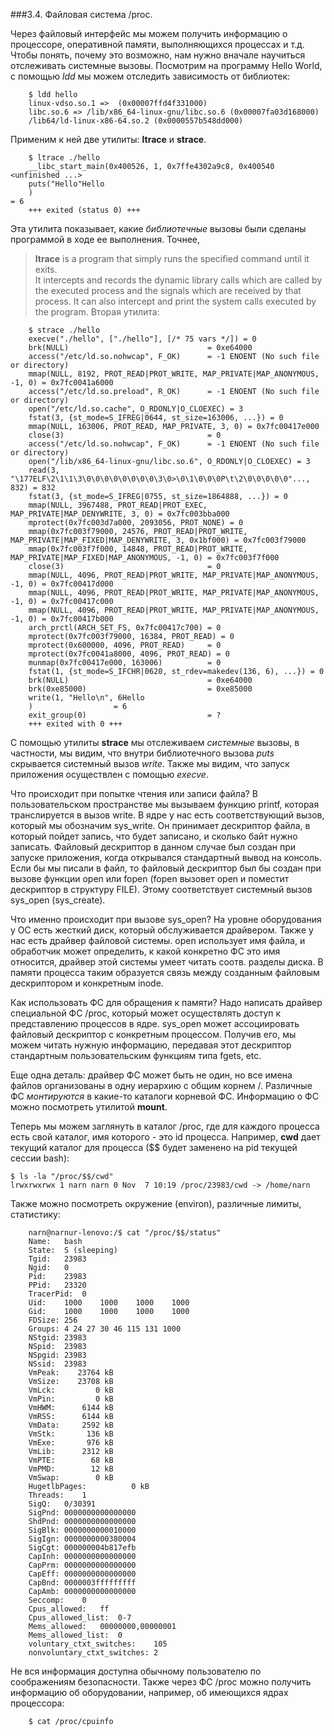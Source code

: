 ###3.4. Файловая система /proc.

Через файловый интерфейс мы можем получить информацию о процессоре, оперативной
памяти, выполняющихся процессах и т.д.
Чтобы понять, почему это возможно, нам нужно вначале научиться отслеживать
системные вызовы. Посмотрим на программу Hello World, с помощью *ldd* мы можем
отследить зависимость от библиотек:
```
    $ ldd hello
	linux-vdso.so.1 =>  (0x00007ffd4f331000)
	libc.so.6 => /lib/x86_64-linux-gnu/libc.so.6 (0x00007fa03d168000)
	/lib64/ld-linux-x86-64.so.2 (0x0000557b548dd000)
```
  Применим к ней две
утилиты: **ltrace** и **strace**.

```
    $ ltrace ./hello
    __libc_start_main(0x400526, 1, 0x7ffe4302a9c8, 0x400540 <unfinished ...>
    puts("Hello"Hello
    )                                                                                                        = 6
    +++ exited (status 0) +++
```
Эта утилита показывает, какие *библиотечные* вызовы были сделаны программой
в ходе ее выполнения. Точнее, 
> **ltrace** is a program that simply runs the specified command until it exits.  
> It intercepts and records the dynamic library calls which are called by the executed process  and  the
> signals which are received by that process.  It can also intercept and print the system calls executed by the program.
Вторая утилита:
```
    $ strace ./hello
    execve("./hello", ["./hello"], [/* 75 vars */]) = 0
    brk(NULL)                               = 0xe64000
    access("/etc/ld.so.nohwcap", F_OK)      = -1 ENOENT (No such file or directory)
    mmap(NULL, 8192, PROT_READ|PROT_WRITE, MAP_PRIVATE|MAP_ANONYMOUS, -1, 0) = 0x7fc0041a6000
    access("/etc/ld.so.preload", R_OK)      = -1 ENOENT (No such file or directory)
    open("/etc/ld.so.cache", O_RDONLY|O_CLOEXEC) = 3
    fstat(3, {st_mode=S_IFREG|0644, st_size=163006, ...}) = 0
    mmap(NULL, 163006, PROT_READ, MAP_PRIVATE, 3, 0) = 0x7fc00417e000
    close(3)                                = 0
    access("/etc/ld.so.nohwcap", F_OK)      = -1 ENOENT (No such file or directory)
    open("/lib/x86_64-linux-gnu/libc.so.6", O_RDONLY|O_CLOEXEC) = 3
    read(3, "\177ELF\2\1\1\3\0\0\0\0\0\0\0\0\3\0>\0\1\0\0\0P\t\2\0\0\0\0\0"..., 832) = 832
    fstat(3, {st_mode=S_IFREG|0755, st_size=1864888, ...}) = 0
    mmap(NULL, 3967488, PROT_READ|PROT_EXEC, MAP_PRIVATE|MAP_DENYWRITE, 3, 0) = 0x7fc003bba000
    mprotect(0x7fc003d7a000, 2093056, PROT_NONE) = 0
    mmap(0x7fc003f79000, 24576, PROT_READ|PROT_WRITE, MAP_PRIVATE|MAP_FIXED|MAP_DENYWRITE, 3, 0x1bf000) = 0x7fc003f79000
    mmap(0x7fc003f7f000, 14848, PROT_READ|PROT_WRITE, MAP_PRIVATE|MAP_FIXED|MAP_ANONYMOUS, -1, 0) = 0x7fc003f7f000
    close(3)                                = 0
    mmap(NULL, 4096, PROT_READ|PROT_WRITE, MAP_PRIVATE|MAP_ANONYMOUS, -1, 0) = 0x7fc00417d000
    mmap(NULL, 4096, PROT_READ|PROT_WRITE, MAP_PRIVATE|MAP_ANONYMOUS, -1, 0) = 0x7fc00417c000
    mmap(NULL, 4096, PROT_READ|PROT_WRITE, MAP_PRIVATE|MAP_ANONYMOUS, -1, 0) = 0x7fc00417b000
    arch_prctl(ARCH_SET_FS, 0x7fc00417c700) = 0
    mprotect(0x7fc003f79000, 16384, PROT_READ) = 0
    mprotect(0x600000, 4096, PROT_READ)     = 0
    mprotect(0x7fc0041a8000, 4096, PROT_READ) = 0
    munmap(0x7fc00417e000, 163006)          = 0
    fstat(1, {st_mode=S_IFCHR|0620, st_rdev=makedev(136, 6), ...}) = 0
    brk(NULL)                               = 0xe64000
    brk(0xe85000)                           = 0xe85000
    write(1, "Hello\n", 6Hello
    )                  = 6
    exit_group(0)                           = ?
    +++ exited with 0 +++
```

С помощью утилиты **strace** мы отслеживаем *системные* вызовы, в частности, мы
видим, что внутри библиотечного вызова *puts* скрывается системный вызов
*write*. 
Также мы видим, что запуск приложения осуществлен с помощью *execve*.

Что происходит при попытке чтения или записи файла? В пользовательском
пространстве мы вызываем функцию printf, которая транслируется в 
вызов write. В ядре у нас есть соответствующий вызов, который мы обозначим sys_write.
Он принимает дескриптор файла, в который пойдет запись, что будет записано,
    и сколько байт нужно записать. Файловый дескриптор в данном случае был создан при запуске
    приложения, когда открывался стандартный вывод на консоль. Если бы мы
    писали в файл, то файловый дескриптор был бы создан при вызове функции open
    или fopen (fopen вызовет open и поместит дескриптор в структуру  FILE). 
    Этому соответствует системный вызов sys_open (sys_create).  

Что именно происходит при вызове sys_open? 
На уровне оборудования у ОС есть жесткий диск, который обслуживается драйвером.
Также у нас есть драйвер файловой системы. open использует имя файла,
и обработчик может определить, к какой конкретно ФС это имя относится,
драйвер этой системы умеет читать соотв. разделы диска. В памяти процесса
таким образуется связь между созданным файловым дескриптором и конкретным
inode.


Как использовать ФС для обращения к памяти? Надо написать драйвер специальной
ФС /proc, который может осуществлять доступ к представлению процессов в ядре.
sys_open может ассоциировать файловый дескриптор с конкретным процессом.
Получив его, мы можем читать нужную информацию, передавая этот дескриптор
стандартным пользовательским функциям типа fgets, etc.

Еще одна деталь: драйвер ФС может быть не один, но все имена файлов
организованы в одну иерархию с общим корнем /.
Различные ФС *монтируются* в какие-то каталоги корневой ФС. Информацию о ФС
можно посмотреть утилитой **mount**.

Теперь мы можем заглянуть в каталог /proc, где для каждого процесса есть свой
каталог, имя которого - это id процесса. Например, **cwd** дает текущий каталог
для процесса ($$ будет заменено на pid текущей сессии bash):
```
$ ls -la "/proc/$$/cwd"
lrwxrwxrwx 1 narn narn 0 Nov  7 10:19 /proc/23983/cwd -> /home/narn
```
Также можно посмотреть окружение (environ), различные лимиты, статистику:
```
    narn@narnur-lenovo:/$ cat "/proc/$$/status"
    Name:	bash
    State:	S (sleeping)
    Tgid:	23983
    Ngid:	0
    Pid:	23983
    PPid:	23320
    TracerPid:	0
    Uid:	1000	1000	1000	1000
    Gid:	1000	1000	1000	1000
    FDSize:	256
    Groups:	4 24 27 30 46 115 131 1000 
    NStgid:	23983
    NSpid:	23983
    NSpgid:	23983
    NSsid:	23983
    VmPeak:	   23764 kB
    VmSize:	   23708 kB
    VmLck:	       0 kB
    VmPin:	       0 kB
    VmHWM:	    6144 kB
    VmRSS:	    6144 kB
    VmData:	    2592 kB
    VmStk:	     136 kB
    VmExe:	     976 kB
    VmLib:	    2312 kB
    VmPTE:	      68 kB
    VmPMD:	      12 kB
    VmSwap:	       0 kB
    HugetlbPages:	       0 kB
    Threads:	1
    SigQ:	0/30391
    SigPnd:	0000000000000000
    ShdPnd:	0000000000000000
    SigBlk:	0000000000010000
    SigIgn:	0000000000380004
    SigCgt:	000000004b817efb
    CapInh:	0000000000000000
    CapPrm:	0000000000000000
    CapEff:	0000000000000000
    CapBnd:	0000003fffffffff
    CapAmb:	0000000000000000
    Seccomp:	0
    Cpus_allowed:	ff
    Cpus_allowed_list:	0-7
    Mems_allowed:	00000000,00000001
    Mems_allowed_list:	0
    voluntary_ctxt_switches:	105
    nonvoluntary_ctxt_switches:	2
```

Не вся информация доступна обычному пользователю по соображениям безопасности.
Также через ФС /proc можно получить информацию об оборудовании, например, 
    об имеющихся ядрах процессора:
```
    $ cat /proc/cpuinfo
```

